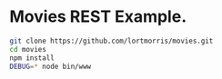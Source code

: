 # Movies REST Example.

```bash
git clone https://github.com/lortmorris/movies.git
cd movies
npm install
DEBUG=* node bin/www
```
